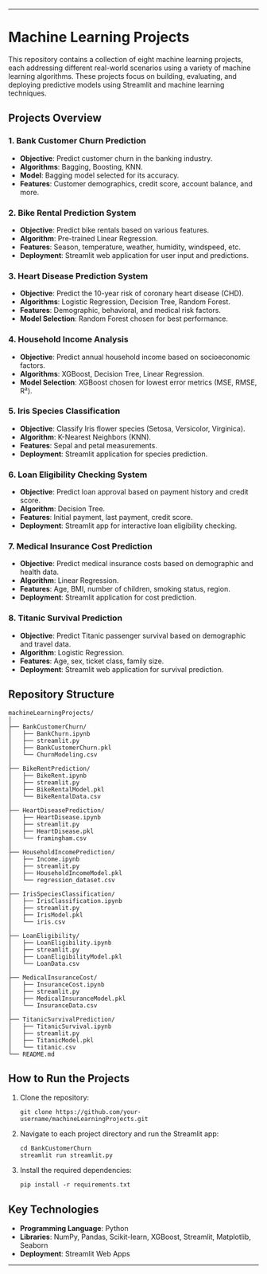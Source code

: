
---

# Machine Learning Projects

This repository contains a collection of eight machine learning projects, each addressing different real-world scenarios using a variety of machine learning algorithms. These projects focus on building, evaluating, and deploying predictive models using Streamlit and machine learning techniques.

## Projects Overview

### 1. **Bank Customer Churn Prediction**
   - **Objective**: Predict customer churn in the banking industry.
   - **Algorithms**: Bagging, Boosting, KNN.
   - **Model**: Bagging model selected for its accuracy.
   - **Features**: Customer demographics, credit score, account balance, and more.

### 2. **Bike Rental Prediction System**
   - **Objective**: Predict bike rentals based on various features.
   - **Algorithm**: Pre-trained Linear Regression.
   - **Features**: Season, temperature, weather, humidity, windspeed, etc.
   - **Deployment**: Streamlit web application for user input and predictions.

### 3. **Heart Disease Prediction System**
   - **Objective**: Predict the 10-year risk of coronary heart disease (CHD).
   - **Algorithms**: Logistic Regression, Decision Tree, Random Forest.
   - **Features**: Demographic, behavioral, and medical risk factors.
   - **Model Selection**: Random Forest chosen for best performance.

### 4. **Household Income Analysis**
   - **Objective**: Predict annual household income based on socioeconomic factors.
   - **Algorithms**: XGBoost, Decision Tree, Linear Regression.
   - **Model Selection**: XGBoost chosen for lowest error metrics (MSE, RMSE, R²).

### 5. **Iris Species Classification**
   - **Objective**: Classify Iris flower species (Setosa, Versicolor, Virginica).
   - **Algorithm**: K-Nearest Neighbors (KNN).
   - **Features**: Sepal and petal measurements.
   - **Deployment**: Streamlit application for species prediction.

### 6. **Loan Eligibility Checking System**
   - **Objective**: Predict loan approval based on payment history and credit score.
   - **Algorithm**: Decision Tree.
   - **Features**: Initial payment, last payment, credit score.
   - **Deployment**: Streamlit app for interactive loan eligibility checking.

### 7. **Medical Insurance Cost Prediction**
   - **Objective**: Predict medical insurance costs based on demographic and health data.
   - **Algorithm**: Linear Regression.
   - **Features**: Age, BMI, number of children, smoking status, region.
   - **Deployment**: Streamlit application for cost prediction.

### 8. **Titanic Survival Prediction**
   - **Objective**: Predict Titanic passenger survival based on demographic and travel data.
   - **Algorithm**: Logistic Regression.
   - **Features**: Age, sex, ticket class, family size.
   - **Deployment**: Streamlit web application for survival prediction.

## Repository Structure

```
machineLearningProjects/
│
├── BankCustomerChurn/
│   ├── BankChurn.ipynb
│   ├── streamlit.py
│   ├── BankCustomerChurn.pkl
│   └── ChurnModeling.csv
│
├── BikeRentPrediction/
│   ├── BikeRent.ipynb
│   ├── streamlit.py
│   ├── BikeRentalModel.pkl
│   └── BikeRentalData.csv
│
├── HeartDiseasePrediction/
│   ├── HeartDisease.ipynb
│   ├── streamlit.py
│   ├── HeartDisease.pkl
│   └── framingham.csv
│
├── HouseholdIncomePrediction/
│   ├── Income.ipynb
│   ├── streamlit.py
│   ├── HouseholdIncomeModel.pkl
│   └── regression_dataset.csv
│
├── IrisSpeciesClassification/
│   ├── IrisClassification.ipynb
│   ├── streamlit.py
│   ├── IrisModel.pkl
│   └── iris.csv
│
├── LoanEligibility/
│   ├── LoanEligibility.ipynb
│   ├── streamlit.py
│   ├── LoanEligibilityModel.pkl
│   └── LoanData.csv
│
├── MedicalInsuranceCost/
│   ├── InsuranceCost.ipynb
│   ├── streamlit.py
│   ├── MedicalInsuranceModel.pkl
│   └── InsuranceData.csv
│
├── TitanicSurvivalPrediction/
│   ├── TitanicSurvival.ipynb
│   ├── streamlit.py
│   ├── TitanicModel.pkl
│   └── titanic.csv
└── README.md
```

## How to Run the Projects

1. Clone the repository:
   ```
   git clone https://github.com/your-username/machineLearningProjects.git
   ```

2. Navigate to each project directory and run the Streamlit app:
   ```
   cd BankCustomerChurn
   streamlit run streamlit.py
   ```

3. Install the required dependencies:
   ```
   pip install -r requirements.txt
   ```

## Key Technologies
- **Programming Language**: Python
- **Libraries**: NumPy, Pandas, Scikit-learn, XGBoost, Streamlit, Matplotlib, Seaborn
- **Deployment**: Streamlit Web Apps

---
